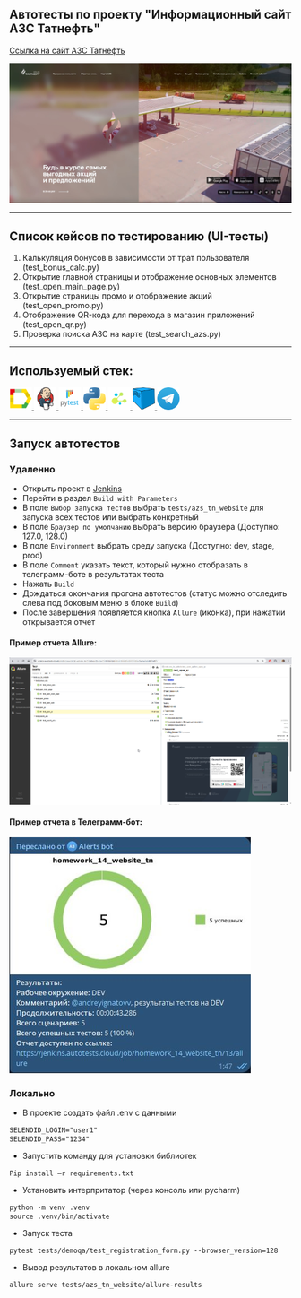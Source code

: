 ## Автотесты по проекту "Информационный сайт АЗС Татнефть"
[Ссылка на сайт АЗС Татнефть](https://azs.tatneft.ru/)

![This is an image](media_conten/picture/main_page.jpg)
___

## Список кейсов по тестированию (UI-тесты)
1. Калькуляция бонусов в зависимости от трат пользователя (test_bonus_calc.py)
2. Открытие главной страницы и отображение основных элементов (test_open_main_page.py)
3. Открытие страницы промо и отображение акций (test_open_promo.py)
4. Отображение QR-кода для перехода в магазин приложений (test_open_qr.py)
5. Проверка поиска АЗС на карте (test_search_azs.py)

___

## Используемый стек: 
<a href="https://github.com/allure-framework">
<img src="media_conten/icon/icon_allure.png" height="40" width="40" /> 
</a>

<a href="https://www.jenkins.io/">
<img src="media_conten/icon/icon_jenkins.png" height="40" width="40" />
</a>

<a href="https://github.com/pytest-dev">
<img src="media_conten/icon/icon_pytest.png" height="40" width="40" />
</a>

<a href="https://www.python.org/downloads/">
<img src="media_conten/icon/icon_python.png" height="40" width="40" />
</a>

<a href="https://github.com/yashaka/selene">
<img src="media_conten/icon/icon_selene.png" width="40" height="40"/>
</a>

<a href="https://github.com/aerokube/selenoid">
<img src="media_conten/icon/icon_selenoid.png" width="40" height="40"/>
</a>

<a href="https://web.telegram.org/a/">
<img src="media_conten/icon/icon_tg.png" width="40" height="40"/>
</a>

___

## Запуск автотестов

### Удаленно

* Открыть проект в [Jenkins](https://jenkins.autotests.cloud/job/homework_14_website_tn/)
* Перейти в раздел `Build with Parameters`
* В поле `Выбор запуска тестов` выбрать `tests/azs_tn_website` для запуска всех тестов или выбрать конкретный
* В поле `Браузер по умолчанию` выбрать версию браузера (Доступно: 127.0, 128.0)
* В поле `Environment` выбрать среду запуска (Доступно: dev, stage, prod)
* В поле `Comment` указать текст, который нужно отобразать в телеграмм-боте в результатах теста
* Нажать `Build`
* Дождаться окончания прогона автотестов (статус можно отследить слева под боковым меню в блоке `Build`)
* После завершения появляется кнопка `Allure` (иконка), при нажатии открывается отчет

#### Пример отчета Allure:
![This is an image](media_conten/picture/example_allure.jpg)

#### Пример отчета в Телеграмм-бот:
![This is an image](media_conten/picture/example_tg_bot.jpg)

### Локально

* В проекте создать файл .env c данными
```
SELENOID_LOGIN="user1"
SELENOID_PASS="1234"
```
* Запустить команду для установки библиотек
```
Pip install –r requirements.txt
```
* Установить интерпритатор (через консоль или pycharm)
```
python -m venv .venv
source .venv/bin/activate
```
* Запуск теста
```
pytest tests/demoqa/test_registration_form.py --browser_version=128
```
* Вывод результатов в локальном allure
```
allure serve tests/azs_tn_website/allure-results
```




